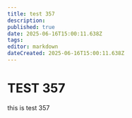 ```yaml
---
title: test 357
description: 
published: true
date: 2025-06-16T15:00:11.638Z
tags: 
editor: markdown
dateCreated: 2025-06-16T15:00:11.638Z
---
```


# TEST 357
this is test 357

